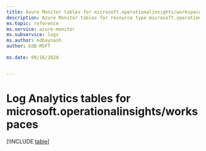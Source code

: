 ```yaml
---
title: Azure Monitor tables for microsoft.operationalinsights/workspaces
description: Azure Monitor tables for resource type microsoft.operationalinsights/workspaces
ms.topic: reference
ms.service: azure-monitor
ms.subservice: logs
ms.author: edbaynash
author: EdB-MSFT
   
ms.date: 09/16/2024


---
```


# Log Analytics tables for microsoft.operationalinsights/workspaces  

[!INCLUDE [table](~/reusable-content/ce-skilling/azure/includes/azure-monitor/reference/tables/microsoft-operationalinsights_workspaces-include.md)]

